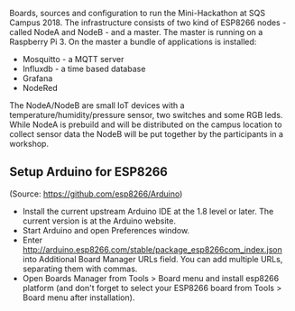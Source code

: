 Boards, sources and configuration to run the Mini-Hackathon at SQS Campus 2018.
The infrastructure consists of two kind of ESP8266 nodes - called NodeA and NodeB - and a master. The master is running on a Raspberry Pi 3. On the master a bundle of applications is installed:
- Mosquitto - a MQTT server
- Influxdb - a time based database
- Grafana 
- NodeRed

The NodeA/NodeB are small IoT devices with a temperature/humidity/pressure sensor, two switches and some RGB leds. While NodeA is prebuild and will be distributed on the campus location to collect sensor data the NodeB will be put together by the participants in a workshop.

## Setup Arduino for ESP8266

(Source: https://github.com/esp8266/Arduino)

- Install the current upstream Arduino IDE at the 1.8 level or later. The current version is at the Arduino website.
- Start Arduino and open Preferences window.
- Enter http://arduino.esp8266.com/stable/package_esp8266com_index.json into Additional Board Manager URLs field. You can add multiple URLs, separating them with commas.
- Open Boards Manager from Tools > Board menu and install esp8266 platform (and don't forget to select your ESP8266 board from Tools > Board menu after installation).